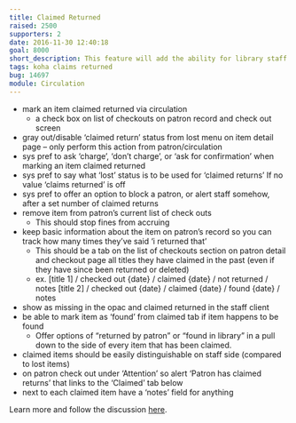```yaml
---
title: Claimed Returned
raised: 2500
supporters: 2
date: 2016-11-30 12:40:18
goal: 8000
short_description: This feature will add the ability for library staff to mark things as claimed returned when the patron states that he/she returned an item that is still showing as checked out.
tags: koha claims returned
bug: 14697
module: Circulation
---
```


* mark an item claimed returned via circulation
    * a check box on list of checkouts on patron record and check out screen
* gray out/disable ‘claimed return’ status from lost menu on item detail page – only perform this action from patron/circulation
* sys pref to ask ‘charge’, ‘don’t charge’, or ‘ask for confirmation’ when marking an item claimed returned
* sys pref to say what ‘lost’ status is to be used for ‘claimed returns’ If no value ‘claims returned’ is off
* sys pref to offer an option to block a patron, or alert staff somehow, after a set number of claimed returns
* remove item from patron’s current list of check outs
    * This should stop fines from accruing
* keep basic information about the item on patron’s record so you can track how many times they’ve said ‘i returned that’
    * This should be a tab on the list of checkouts section on patron detail and checkout page all titles they have claimed in the past (even if they have since been returned or deleted)
    * ex. [title 1] / checked out {date} / claimed {date} / not returned / notes
      [title 2] / checked out {date} / claimed {date} / found {date} / notes
* show as missing in the opac and claimed returned in the staff client
* be able to mark item as ‘found’ from claimed tab if item happens to be found
    * Offer options of “returned by patron” or “found in library” in a pull down to the side of every item that has been claimed.
* claimed items should be easily distinguishable on staff side (compared to lost items)
* on patron check out under ‘Attention’ so alert ‘Patron has claimed returns’ that links to the ‘Claimed’ tab below
* next to each claimed item have a ‘notes’ field for anything

Learn more and follow the discussion <a href="http://bugs.koha-community.org/bugzilla3/show_bug.cgi?id=14697">here</a>.
